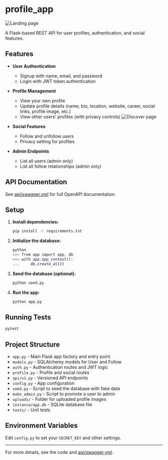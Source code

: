 # profile_app

![Landing page](./public/landlingpage.png)

A Flask-based REST API for user profiles, authentication, and social features.

## Features

- **User Authentication**
  - Signup with name, email, and password
  - Login with JWT token authentication

- **Profile Management**
  - View your own profile
  - Update profile details (name, bio, location, website, career, social links, profile image, etc.)
  - View other users' profiles (with privacy controls)
![Discover page](./public/diskcoverpage.png)

- **Social Features**
  - Follow and unfollow users
  - Privacy setting for profiles

- **Admin Endpoints**
  - List all users (admin only)
  - List all follow relationships (admin only)

## API Documentation

See [api/swagger.yml](api/swagger.yml) for full OpenAPI documentation.

## Setup

1. **Install dependencies:**
   ```sh
   pip install -r requirements.txt
   ```

2. **Initialize the database:**
   ```sh
   python
   >>> from app import app, db
   >>> with app.app_context():
   ...     db.create_all()
   ```

3. **Seed the database (optional):**
   ```sh
   python seed.py
   ```

4. **Run the app:**
   ```sh
   python app.py
   ```

## Running Tests

```sh
pytest
```

## Project Structure

- `app.py` - Main Flask app factory and entry point
- `models.py` - SQLAlchemy models for User and Follow
- `auth.py` - Authentication routes and JWT logic
- `profile.py` - Profile and social routes
- `api/v1.py` - Versioned API endpoints
- `config.py` - App configuration
- `seed.py` - Script to seed the database with fake data
- `make_admin.py` - Script to promote a user to admin
- `uploads/` - Folder for uploaded profile images
- `instance/app.db` - SQLite database file
- `tests/` - Unit tests

## Environment Variables

Edit `config.py` to set your `SECRET_KEY` and other settings.

---

For more details, see the code and [api/swagger.yml](api/swagger.yml).